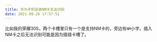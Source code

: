```yaml
---
title: 华为手机安装NM卡无法识别
date: 2021-09-26 17:57:51
---
```


比如我的荣耀30S，两个卡槽里只有一个是支持NM卡的，旁边有```NM```小字。插入NM卡之后无法识别可能是因为插错卡槽了。
